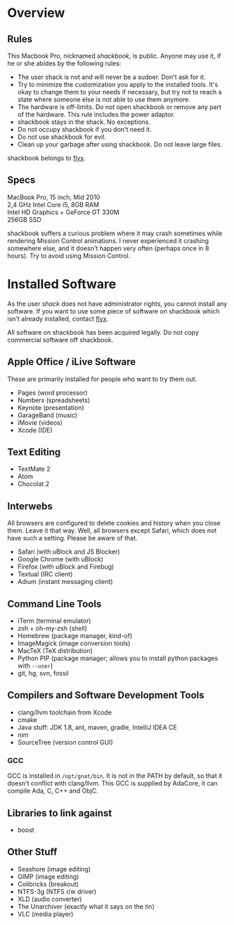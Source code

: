 # Overview

## Rules

This Macbook Pro, nicknamed *shackbook*, is public. Anyone may use it, if he or
she abides by the following rules:

 * The user shack is not and will never be a sudoer. Don't ask for it.
 * Try to minimize the customization you apply to the installed tools. It's
   okay to change them to your needs if necessary, but try not to reach a
   state where someone else is not able to use them anymore.
 * The hardware is off-limits. Do not open shackbook or remove any part of
   the hardware. This rule includes the power adaptor.
 * shackbook stays in the shack. No exceptions.
 * Do not occupy shackbook if you don't need it.
 * Do not use shackbook for evil.
 * Clean up your garbage after using shackbook. Do not leave large files.

shackbook belongs to [flyx](mailto:shack@flyx.org).

## Specs

MacBook Pro, 15 inch, Mid 2010  
2,4 GHz Intel Core i5, 8GB RAM  
Intel HD Graphics + GeForce GT 330M  
256GB SSD

shackbook suffers a curious problem where it may crash sometimes while
rendering Mission Control animations. I never experienced it crashing
somewhere else, and it doesn't happen very often (perhaps once in 8 hours). Try to avoid using Mission Control.

# Installed Software

As the user *shack* does not have administrator rights, you cannot install any
software. If you want to use some piece of software on shackbook which isn't
already installed, contact [flyx](mailto:shack@flyx.org).

All software on shackbook has been acquired legally. Do not copy commercial
software off shackbook.

## Apple Office / iLive Software

These are primarily installed for people who want to try them out.

 * Pages (word processor)
 * Numbers (spreadsheets)
 * Keynote (presentation)
 * GarageBand (music)
 * iMovie (videos)
 * Xcode (IDE)

## Text Editing

 * TextMate 2
 * Atom
 * Chocolat 2

## Interwebs

All browsers are configured to delete cookies and history when you close them.
Leave it that way. Well, all browsers except Safari, which does not have such
a setting. Please be aware of that.

 * Safari (with uBlock and JS Blocker)
 * Google Chrome (with uBlock)
 * Firefox (with uBlock and Firebug)
 * Textual (IRC client)
 * Adium (instant messaging client)

## Command Line Tools

 * iTerm (terminal emulator)
 * zsh + oh-my-zsh (shell)
 * Homebrew (package manager, kind-of)
 * ImageMagick (image conversion tools)
 * MacTeX (TeX distribution)
 * Python PIP (package manager; allows you to install python packages with `--user`)
 * git, hg, svn, fossil
 
## Compilers and Software Development Tools

 * clang/llvm toolchain from Xcode
 * cmake
 * Java stuff: JDK 1.8, ant, maven, gradle, IntelliJ IDEA CE
 * nim
 * SourceTree (version control GUI)

### GCC

GCC is installed in `/opt/gnat/bin`. It is not in the PATH by default, so
that it doesn't conflict with clang/llvm. This GCC is supplied by AdaCore, it
can compile Ada, C, C++ and ObjC.

## Libraries to link against

 * boost

## Other Stuff

 * Seashore (image editing)
 * GIMP (image editing)
 * Colibricks (breakout)
 * NTFS-3g (NTFS r/w driver)
 * XLD (audio converter)
 * The Unarchiver (exactly what it says on the tin)
 * VLC (media player)